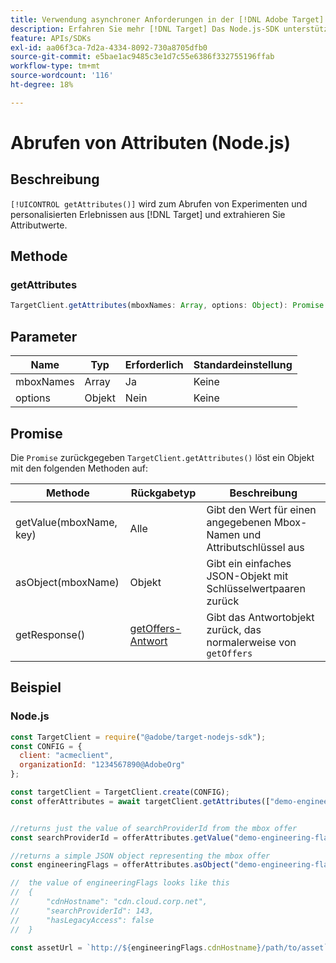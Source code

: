 ```yaml
---
title: Verwendung asynchroner Anforderungen in der [!DNL Adobe Target] Node.js-SDK
description: Erfahren Sie mehr [!DNL Target] Das Node.js-SDK unterstützt asynchrone Anforderungen, wodurch die effektive Zielzeit auf null reduziert werden kann.
feature: APIs/SDKs
exl-id: aa06f3ca-7d2a-4334-8092-730a8705dfb0
source-git-commit: e5bae1ac9485c3e1d7c55e6386f332755196ffab
workflow-type: tm+mt
source-wordcount: '116'
ht-degree: 18%

---
```


# Abrufen von Attributen (Node.js)

## Beschreibung

`[!UICONTROL getAttributes()]` wird zum Abrufen von Experimenten und personalisierten Erlebnissen aus [!DNL Target] und extrahieren Sie Attributwerte.

## Methode

### getAttributes

```js {line-numbers="true"}
TargetClient.getAttributes(mboxNames: Array, options: Object): Promise
```

## Parameter

| Name | Typ | Erforderlich | Standardeinstellung |
| --- | --- | --- |--- |
| mboxNames | Array | Ja | Keine |
| options | Objekt | Nein | Keine |

## Promise

Die `Promise` zurückgegeben `TargetClient.getAttributes()` löst ein Objekt mit den folgenden Methoden auf:

| Methode | Rückgabetyp | Beschreibung |
| --- | --- | --- |
| getValue(mboxName, key) | Alle | Gibt den Wert für einen angegebenen Mbox-Namen und Attributschlüssel aus |
| asObject(mboxName) | Objekt | Gibt ein einfaches JSON-Objekt mit Schlüsselwertpaaren zurück |
| getResponse() | [getOffers-Antwort](https://github.com/jasonwaters/target-nodejs-sdk#targetclientgetoffers) | Gibt das Antwortobjekt zurück, das normalerweise von `getOffers` |

## Beispiel

### Node.js

```js {line-numbers="true"}
const TargetClient = require("@adobe/target-nodejs-sdk");
const CONFIG = {
  client: "acmeclient",
  organizationId: "1234567890@AdobeOrg"
};

const targetClient = TargetClient.create(CONFIG);
const offerAttributes = await targetClient.getAttributes(["demo-engineering-flags"]);


//returns just the value of searchProviderId from the mbox offer
const searchProviderId = offerAttributes.getValue("demo-engineering-flags", "searchProviderId");

//returns a simple JSON object representing the mbox offer
const engineeringFlags = offerAttributes.asObject("demo-engineering-flags");

//  the value of engineeringFlags looks like this
//  {
//      "cdnHostname": "cdn.cloud.corp.net",
//      "searchProviderId": 143,
//      "hasLegacyAccess": false
//  }

const assetUrl = `http://${engineeringFlags.cdnHostname}/path/to/asset`;
```
